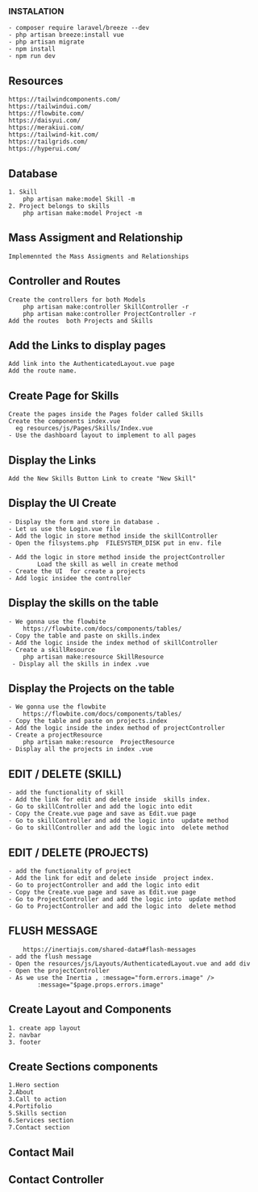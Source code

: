 ### INSTALATION
    - composer require laravel/breeze --dev
    - php artisan breeze:install vue
    - php artisan migrate
    - npm install
    - npm run dev

## Resources
    https://tailwindcomponents.com/
    https://tailwindui.com/
    https://flowbite.com/
    https://daisyui.com/
    https://merakiui.com/
    https://tailwind-kit.com/
    https://tailgrids.com/
    https://hyperui.com/

##  Database
    1. Skill
        php artisan make:model Skill -m
    2. Project belongs to skills
        php artisan make:model Project -m

## Mass Assigment and Relationship
    Implemennted the Mass Assigments and Relationships

## Controller and Routes
    Create the controllers for both Models 
        php artisan make:controller SkillController -r
        php artisan make:controller ProjectController -r
    Add the routes  both Projects and Skills

## Add the Links to display pages
    Add link into the AuthenticatedLayout.vue page 
    Add the route name.

## Create Page for Skills
    Create the pages inside the Pages folder called Skills
    Create the components index.vue
      eg resources/js/Pages/Skills/Index.vue
    - Use the dashboard layout to implement to all pages

## Display the Links
    Add the New Skills Button Link to create "New Skill"

## Display the UI Create
    - Display the form and store in database .
    - Let us use the Login.vue file
    - Add the logic in store method inside the skillController
    - Open the filsystems.php  FILESYSTEM_DISK put in env. file

    - Add the logic in store method inside the projectController
            Load the skill as well in create method 
    - Create the UI  for create a projects
    - Add logic insidee the controller

## Display the skills on the table
    - We gonna use the flowbite
        https://flowbite.com/docs/components/tables/
    - Copy the table and paste on skills.index
    - Add the logic inside the index method of skillController
    - Create a skillResource
        php artisan make:resource SkillResource
     - Display all the skills in index .vue

## Display the Projects on the table
    - We gonna use the flowbite
        https://flowbite.com/docs/components/tables/
    - Copy the table and paste on projects.index
    - Add the logic inside the index method of projectController
    - Create a projectResource
        php artisan make:resource  ProjectResource
    - Display all the projects in index .vue

## EDIT / DELETE  (SKILL)
    - add the functionality of skill 
    - Add the link for edit and delete inside  skills index.
    - Go to skillController and add the logic into edit
    - Copy the Create.vue page and save as Edit.vue page
    - Go to skillController and add the logic into  update method
    - Go to skillController and add the logic into  delete method

## EDIT / DELETE  (PROJECTS)
    - add the functionality of project 
    - Add the link for edit and delete inside  project index.
    - Go to projectController and add the logic into edit
    - Copy the Create.vue page and save as Edit.vue page
    - Go to ProjectController and add the logic into  update method
    - Go to ProjectController and add the logic into  delete method

## FLUSH MESSAGE
        https://inertiajs.com/shared-data#flash-messages
    - add the flush message
    - Open the resources/js/Layouts/AuthenticatedLayout.vue and add div
    - Open the projectController 
    - As we use the Inertia , :message="form.errors.image" /> 
            :message="$page.props.errors.image"





## Create Layout and Components
    1. create app layout
    2. navbar
    3. footer

## Create Sections components
    1.Hero section
    2.About
    3.Call to action
    4.Portifolio
    5.Skills section
    6.Services section
    7.Contact section
 ## Contact Mail
 ## Contact Controller














